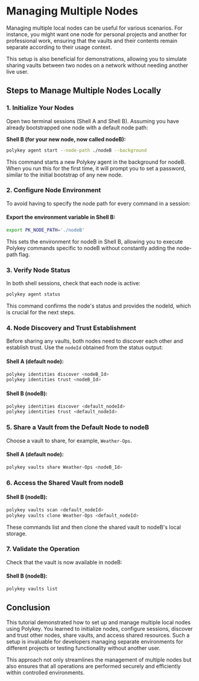 # Managing Multiple Nodes

Managing multiple local nodes can be useful for various scenarios. For instance, you might want one node for personal projects and another for professional work, ensuring that the vaults and their contents remain separate according to their usage context.

This setup is also beneficial for demonstrations, allowing you to simulate sharing vaults between two nodes on a network without needing another live user.

## Steps to Manage Multiple Nodes Locally

### 1. Initialize Your Nodes

Open two terminal sessions (Shell A and Shell B). Assuming you have already bootstrapped one node with a default node path:

**Shell B (for your new node, now called nodeB):**

```bash
polykey agent start --node-path ./nodeB --background
```

This command starts a new Polykey agent in the background for nodeB. When you run this for the first time, it will prompt you to set a password, similar to the initial bootstrap of any new node.

### 2. Configure Node Environment

To avoid having to specify the node path for every command in a session:

#### **Export the environment variable in Shell B:**

```bash
export PK_NODE_PATH='./nodeB'
```

This sets the environment for nodeB in Shell B, allowing you to execute Polykey commands specific to nodeB without constantly adding the node-path flag.

### 3. Verify Node Status

In both shell sessions, check that each node is active:

```bash
polykey agent status
```

This command confirms the node's status and provides the nodeId, which is crucial for the next steps.

### 4. Node Discovery and Trust Establishment

Before sharing any vaults, both nodes need to discover each other and establish trust. Use the `nodeId` obtained from the status output:

#### **Shell A (default node):**

```bash
polykey identities discover <nodeB_Id>
polykey identities trust <nodeB_Id>
```

#### **Shell B (nodeB):**

```bash
polykey identities discover <default_nodeId>
polykey identities trust <default_nodeId>
```

### 5. Share a Vault from the Default Node to nodeB

Choose a vault to share, for example, `Weather-Ops`.

#### **Shell A (default node):**

```bash
polykey vaults share Weather-Ops <nodeB_Id>
```

### 6. Access the Shared Vault from nodeB

#### **Shell B (nodeB):**

```bash
polykey vaults scan <default_nodeId>
polykey vaults clone Weather-Ops <default_nodeId>
```

These commands list and then clone the shared vault to nodeB's local storage.

### 7. Validate the Operation

Check that the vault is now available in nodeB:

#### **Shell B (nodeB):**

```bash
polykey vaults list
```

## Conclusion

This tutorial demonstrated how to set up and manage multiple local nodes using Polykey. You learned to initialize nodes, configure sessions, discover and trust other nodes, share vaults, and access shared resources. Such a setup is invaluable for developers managing separate environments for different projects or testing functionality without another user.

This approach not only streamlines the management of multiple nodes but also ensures that all operations are performed securely and efficiently within controlled environments.
